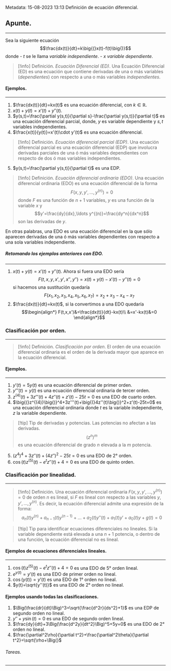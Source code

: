Metadata:
15-08-2023
13:13
Definición de ecuación diferencial.

## Apunte.
---
Sea la siguiente ecuación $$\frac{dx(t)}{dt}=k\big{(}x(t)-f(t)\big{)}$$ donde
	- $t$ se le llama *variable independiente*.
	- $x$ *variable dependiente*.

>[!info] Definición. *Ecuación Diferencial (ED)*.
>Una Ecuación Diferencial (ED) es una ecuación que contiene derivadas de una o más variables (*dependientes*) con respecto a una o más variables *independientes*.

#### Ejemplos.
---
1. $\frac{dx(t)}{dt}=kx(t)$ es una ecuación diferencial, con $k\in\mathbb{R}$.
2. $x(t)+y(t)=x'(t)+y''(t)$.
3. $y(s,t)=\frac{\partial y(s,t)}{\partial s}-\frac{\partial y(s,t)}{\partial t}$ es una ecuación diferencial parcial, donde, $y$ es variable dependiente y $s,t$ variables independientes.
4. $\frac{x(t)}{y(t)}=x'(t)\cdot y'(t)$ es una ecuación diferencial.

>[!info] Definición. *Ecuación diferencial parcial (EDP)*.
>Una ecuación diferencial parcial es una ecuación diferencial (EDP) que involucra derivadas parciales de una ó más variables dependientes con respecto de dos ó mas variables independientes.

5. $y(s,t)=\frac{\partial y(s,t)}{\partial t}$ es una EDP.

>[!info] Definición. *Ecuación diferencial ordinaria (EDO)*.
>Una ecuación diferencial ordinaria (EDO) es una ecuación diferencial de la forma $$F(x,y,y',\ldots,y^{(n)})=0$$ donde $F$ es una función de $n+1$ variables, $y$ es una función de la variable $x$ y $$y'=\frac{dy}{dx},\ldots y^{(n)}=\frac{dy^n}{dx^n}$$ son las derivadas de $y$.

En otras palabras, una EDO es una ecuación diferencial en la que sólo aparecen derivadas de una ó más variables dependientes con respecto a una sola variables independiente.

##### Retomando los ejemplos anteriores con EDO.
---
1. $x(t)+y(t)=x'(t)+y''(t)$. Ahora si fuera una EDO sería $$F(t,x,y,x',y',x'',y'')=x(t)+y(t)-x'(t)-y''(t)=0$$ si hacemos una sustitución quedaría $$F(x_1,x_2,x_3,x_4,x_5,x_6,x_7)=x_2+x_3-x_4-x_7$$
2. $\frac{dx(t)}{dt}=kx(t)$, si la convertimos a una EDO quedaría $$\begin{align*} F(t,x,x')&=\frac{dx(t)}{dt}-kx(t)\\ &=x'-kx(t)&=0 \end{align*}$$


### Clasificación por orden.
---
>[!info] Definición. *Clasificación por orden*.
>El orden de una ecuación diferencial ordinaria es el orden de la derivada mayor que aparece en la ecuación diferencial.

#### Ejemplos.
---
1. $y'(t)=5y(t)$ es una ecuación diferencial de primer orden.
2. $y'''(t)=y(t)$ es una ecuación diferencial ordinaria de tercer orden.
3. $z^{(4)}(t)+3z'''(t)+4z''(t)+z'(t)-25t=0$ es una EDO de cuarto orden.
4. $\big{(}z^{(4)}\big{)}^4+3z'''(t)+\big{(}4z''(t)\big{)}^2+z'(t)-25t=0$ es una ecuación diferencial ordinaria donde $t$ es la variable independiente, $z$ la variable dependiente.

>[!tip] Tip de derivadas y potencias.
>Las potencias no afectan a las derivadas. $$\big(z^n\big)^m$$ es una ecuación diferencial de grado $n$ elevada a la $m$ potencia.

5. $\big(z^4\big)^4+3z''(t)+(4z'')^2-25t=0$ es una EDO de 2° orden.
6. $\cos(t)z^{(5)}(t)-e^tz''(t)+4=0$ es una EDO de quinto orden.


### Clasificación por linealidad.
---
>[!info] Definición.
>Una ecuación diferencial ordinaria $F(x,y,y',\ldots,y^{(n)})=0$ de orden $n$ es lineal, si $F$ es lineal con respecto a las variables $y,y',\ldots,y^{(n)}$.
>Es decir, la ecuación diferencial admite una expresión de la forma: $$a_n(t)y^{(n)}+a_{n-1}(t)y^{(n-1)}+\ldots+a_2(t)y''(t)+a_1(t)y'+a_0(t)y+g(t)=0$$


>[!tip] Tip para identificar ecuaciones diferenciales no lineales.
>Si la variable dependiente está elevada a una $n+1$ potencia, o dentro de una función, la ecuación diferencial no es lineal.
>


#### Ejemplos de ecuaciones diferenciales lineales.
---
1. $\cos(t)z^{(5)}(t)-e^tz''(t)+4=0$ es una EDO de 5° orden lineal.
2. $e^{y(t)}=y'(t)$ es una EDO de primer orden no lineal.
3. $\cos\big(y(t)\big)=y'(t)$ es una EDO de 1° orden no lineal.
4. $y(t)=\sqrt{y''(t)}$ es una EDO de 2° orden no lineal.

#### Ejemplos usando todas las clasificaciones.
1. $\Big(\frac{dr}{dt}\Big)^3=\sqrt{\frac{d^2r}{ds^2}+1}$ es una EDP de segundo orden no lineal.
2. $y''+y\sin(t)=0$ es una EDO de segundo orden lineal.
3. $\frac{dy}{dt}+3\Big(\frac{d^2y}{dt^2}\Big)^5+5y=0$ es una EDO de 2° orden no lineal.
4. $\frac{\partial^2\rho}{\partial t^2}+\frac{\partial^2\theta}{\partial t^2}=\sqrt{\rho+\Big(}$ 

###### Tareas.
---







